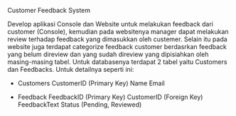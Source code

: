 Customer Feedback System

Develop aplikasi Console dan Website untuk melakukan feedback dari customer (Console), kemudian pada websitenya manager dapat melakukan review terhadap feedback yang dimasukkan oleh custemer. Selain itu pada website juga terdapat categorize feedback customer berdasrkan feedback yang belum direview dan yang sudah direview yang dipisiahkan oleh masing-masing tabel. Untuk databasenya terdapat 2 tabel yaitu Customers dan Feedbacks. Untuk detailnya seperti ini:

- Customers
CustomerID (Primary Key)
Name
Email

- Feedback
FeedbackID (Primary Key)
CustomerID (Foreign Key)
FeedbackText
Status (Pending, Reviewed)
